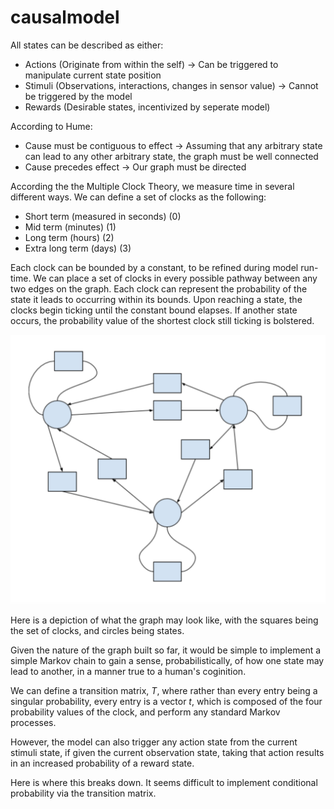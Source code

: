 # causalmodel

All states can be described as either:
* Actions (Originate from within the self) -> Can be triggered to manipulate current state position
* Stimuli (Observations, interactions, changes in sensor value) -> Cannot be triggered by the model
* Rewards (Desirable states, incentivized by seperate model)

According to Hume:
* Cause must be contiguous to effect -> Assuming that any arbitrary state can lead to any other arbitrary state, the graph must be well connected
* Cause precedes effect -> Our graph must be directed

According the the Multiple Clock Theory, we measure time in several different ways. We can define a set of clocks as the following:

* Short term (measured in seconds)  (0)
* Mid term (minutes) (1)
* Long term (hours) (2)
* Extra long term (days) (3)

Each clock can be bounded by a constant, to be refined during model run-time. We can place a set of clocks in every possible pathway between any two edges on the graph. Each clock can represent the probability of the state it leads to occurring within its bounds. Upon reaching a state, the clocks begin ticking until the constant bound elapses. If another state occurs, the probability value of the shortest clock still ticking is bolstered.

![cgraph](https://github.com/atomdog/causalmodel/blob/main/g.png)

Here is a depiction of what the graph may look like, with the squares being the set of clocks, and circles being states.

Given the nature of the graph built so far, it would be simple to implement a simple Markov chain to gain a sense, probabilistically, of how one state may lead to another, in a manner true to a human's coginition. 

We can define a transition matrix, <i>T</i>, where rather than every entry being a singular probability, every entry is a vector <i>t</i>, which is composed of the four probability values of the clock, and perform any standard Markov processes.

However, the model can also trigger any action state from the current stimuli state, if given the current observation state, taking that action results in an increased probability of a reward state.

Here is where this breaks down. It seems difficult to implement conditional probability via the transition matrix. 
